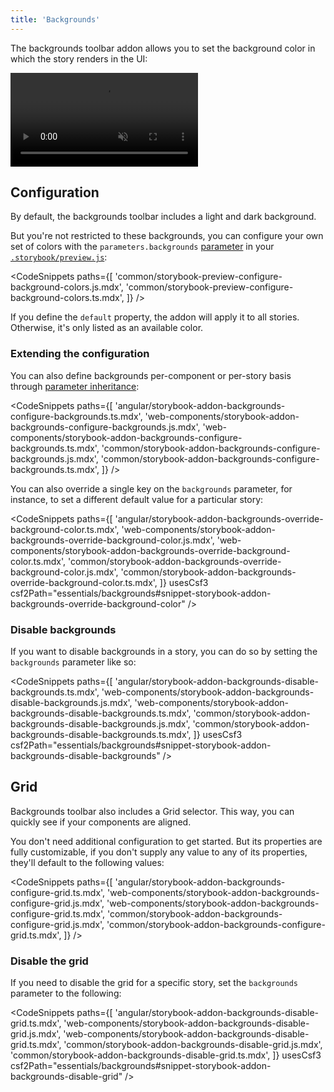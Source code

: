 ```yaml
---
title: 'Backgrounds'
---
```


The backgrounds toolbar addon allows you to set the background color in which the story renders in the UI:

<video autoPlay muted playsInline loop>
  <source
    src="addon-backgrounds-optimized.mp4"
    type="video/mp4"
  />
</video>

## Configuration

By default, the backgrounds toolbar includes a light and dark background.

But you're not restricted to these backgrounds, you can configure your own set of colors with the `parameters.backgrounds` [parameter](../writing-stories/parameters.md) in your [`.storybook/preview.js`](../configure/index.md#configure-story-rendering):

<!-- prettier-ignore-start -->

<CodeSnippets
  paths={[
    'common/storybook-preview-configure-background-colors.js.mdx',
    'common/storybook-preview-configure-background-colors.ts.mdx',
  ]}
/>

<!-- prettier-ignore-end -->

If you define the `default` property, the addon will apply it to all stories. Otherwise, it's only listed as an available color.

### Extending the configuration

You can also define backgrounds per-component or per-story basis through [parameter inheritance](../writing-stories/parameters.md#component-parameters):

<!-- prettier-ignore-start -->

<CodeSnippets
  paths={[
    'angular/storybook-addon-backgrounds-configure-backgrounds.ts.mdx',
    'web-components/storybook-addon-backgrounds-configure-backgrounds.js.mdx',
    'web-components/storybook-addon-backgrounds-configure-backgrounds.ts.mdx',
    'common/storybook-addon-backgrounds-configure-backgrounds.js.mdx',
    'common/storybook-addon-backgrounds-configure-backgrounds.ts.mdx',
  ]}
/>

<!-- prettier-ignore-end -->

You can also override a single key on the `backgrounds` parameter, for instance, to set a different default value for a particular story:

<!-- prettier-ignore-start -->

<CodeSnippets
  paths={[
    'angular/storybook-addon-backgrounds-override-background-color.ts.mdx',
    'web-components/storybook-addon-backgrounds-override-background-color.js.mdx',
    'web-components/storybook-addon-backgrounds-override-background-color.ts.mdx',
    'common/storybook-addon-backgrounds-override-background-color.js.mdx',
    'common/storybook-addon-backgrounds-override-background-color.ts.mdx',
  ]}
  usesCsf3
  csf2Path="essentials/backgrounds#snippet-storybook-addon-backgrounds-override-background-color"
/>

<!-- prettier-ignore-end -->

### Disable backgrounds

If you want to disable backgrounds in a story, you can do so by setting the `backgrounds` parameter like so:

<!-- prettier-ignore-start -->

<CodeSnippets
  paths={[
    'angular/storybook-addon-backgrounds-disable-backgrounds.ts.mdx',
    'web-components/storybook-addon-backgrounds-disable-backgrounds.js.mdx',
    'web-components/storybook-addon-backgrounds-disable-backgrounds.ts.mdx',
    'common/storybook-addon-backgrounds-disable-backgrounds.js.mdx',
    'common/storybook-addon-backgrounds-disable-backgrounds.ts.mdx',
  ]}
  usesCsf3
  csf2Path="essentials/backgrounds#snippet-storybook-addon-backgrounds-disable-backgrounds"
/>

<!-- prettier-ignore-end -->

## Grid

Backgrounds toolbar also includes a Grid selector. This way, you can quickly see if your components are aligned.

You don't need additional configuration to get started. But its properties are fully customizable, if you don't supply any value to any of its properties, they'll default to the following values:

<!-- prettier-ignore-start -->

<CodeSnippets
  paths={[
    'angular/storybook-addon-backgrounds-configure-grid.ts.mdx',
    'web-components/storybook-addon-backgrounds-configure-grid.js.mdx',
    'web-components/storybook-addon-backgrounds-configure-grid.ts.mdx',
    'common/storybook-addon-backgrounds-configure-grid.js.mdx',
    'common/storybook-addon-backgrounds-configure-grid.ts.mdx',
  ]}
/>

<!-- prettier-ignore-end -->

### Disable the grid

If you need to disable the grid for a specific story, set the `backgrounds` parameter to the following:

<!-- prettier-ignore-start -->

<CodeSnippets
  paths={[
    'angular/storybook-addon-backgrounds-disable-grid.ts.mdx',
    'web-components/storybook-addon-backgrounds-disable-grid.js.mdx',
    'web-components/storybook-addon-backgrounds-disable-grid.ts.mdx',
    'common/storybook-addon-backgrounds-disable-grid.js.mdx',
    'common/storybook-addon-backgrounds-disable-grid.ts.mdx',
  ]}
  usesCsf3
  csf2Path="essentials/backgrounds#snippet-storybook-addon-backgrounds-disable-grid"
/>

<!-- prettier-ignore-end -->
